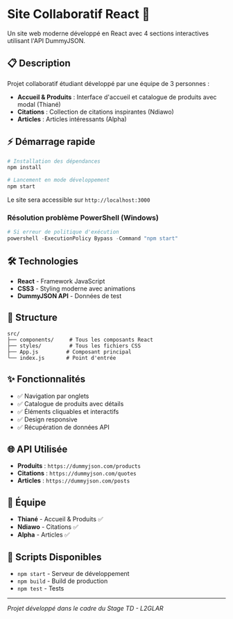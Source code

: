 # Site Collaboratif React 🚀

Un site web moderne développé en React avec 4 sections interactives utilisant l'API DummyJSON.

## 📋 Description

Projet collaboratif étudiant développé par une équipe de 3 personnes :
- **Accueil & Produits** : Interface d'accueil et catalogue de produits avec modal (Thiané)
- **Citations** : Collection de citations inspirantes (Ndiawo)
- **Articles** : Articles intéressants (Alpha)

## ⚡ Démarrage rapide

```bash
# Installation des dépendances
npm install

# Lancement en mode développement
npm start
```

Le site sera accessible sur `http://localhost:3000`

### Résolution problème PowerShell (Windows)
```powershell
# Si erreur de politique d'exécution
powershell -ExecutionPolicy Bypass -Command "npm start"
```

## 🛠️ Technologies

- **React** - Framework JavaScript
- **CSS3** - Styling moderne avec animations
- **DummyJSON API** - Données de test

## 📁 Structure

```
src/
├── components/     # Tous les composants React
├── styles/         # Tous les fichiers CSS
├── App.js         # Composant principal
└── index.js       # Point d'entrée
```

## ✨ Fonctionnalités

- ✅ Navigation par onglets
- ✅ Catalogue de produits avec détails
- ✅ Éléments cliquables et interactifs
- ✅ Design responsive
- ✅ Récupération de données API

## 🌐 API Utilisée

- **Produits** : `https://dummyjson.com/products`
- **Citations** : `https://dummyjson.com/quotes`
- **Articles** : `https://dummyjson.com/posts`

## 👥 Équipe

- **Thiané** - Accueil & Produits ✅
- **Ndiawo** - Citations ✅
- **Alpha** - Articles ✅

## 🚀 Scripts Disponibles

- `npm start` - Serveur de développement
- `npm build` - Build de production
- `npm test` - Tests

---

*Projet développé dans le cadre du Stage TD - L2GLAR*

